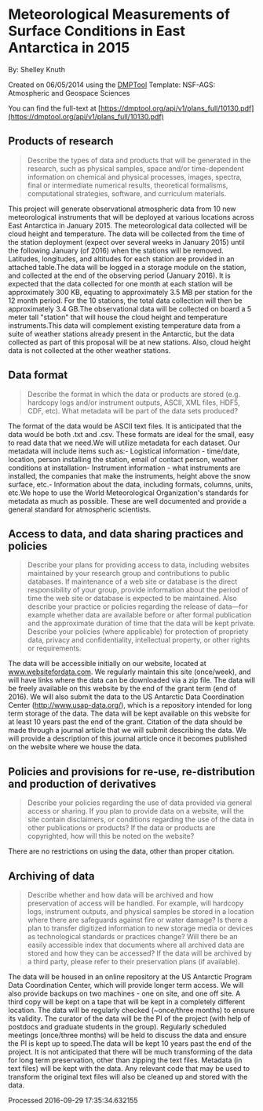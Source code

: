 # Meteorological Measurements of Surface Conditions in East Antarctica in 2015

By: Shelley Knuth

Created on 06/05/2014 using the [DMPTool](https://dmp.cdlib.org/) Template: NSF-AGS: Atmospheric and Geospace Sciences

You can find the full-text at [https://dmptool.org/api/v1/plans_full/10130.pdf](https://dmptool.org/api/v1/plans_full/10130.pdf) 

## Products of research

> Describe the types of data and products that will be generated in the research, such as physical samples, space and/or time-dependent information on chemical and physical processes, images, spectra, final or intermediate numerical results, theoretical formalisms, computational strategies, software, and curriculum materials.

This project will generate observational atmospheric data from 10 new meteorological instruments that will be deployed at various locations across East Antarctica in January 2015. The meteorological data collected will be cloud height and temperature. The data will be collected from the time of the station deployment (expect over several weeks in January 2015) until the following January (of 2016) when the stations will be removed. Latitudes, longitudes, and altitudes for each station are provided in an attached table.The data will be logged in a storage module on the station, and collected at the end of the observing period (January 2016). It is expected that the data collected for one month at each station will be approximately 300 KB, equating to approximately 3.5 MB per station for the 12 month period. For the 10 stations, the total data collection will then be approximately 3.4 GB.The observational data will be collected on board a 5 meter tall &quot;station&quot; that will house the cloud height and temperature instruments.This data will complement existing temperature data from a suite of weather stations already present in the Antarctic, but the data collected as part of this proposal will be at new stations. Also, cloud height data is not collected at the other weather stations.

## Data format

> Describe the format in which the data or products are stored (e.g. hardcopy logs and/or instrument outputs, ASCII, XML files, HDF5, CDF, etc). What metadata will be part of the data sets produced?

The format of the data would be ASCII text files. It is anticipated that the data would be both .txt and .csv. These formats are ideal for the small, easy to read data that we need.We will utilize metadata for each dataset. Our metadata will include items such as:- Logistical information - time/date, location, person installing the station, email of contact person, weather conditions at installation- Instrument information - what instruments are installed, the companies that make the instruments, height above the snow surface, etc.- Information about the data, including formats, columns, units, etc.We hope to use the World Meteorological Organization's standards for metadata as much as possible. These are well documented and provide a general standard for atmospheric scientists.

## Access to data, and data sharing practices and policies

> Describe your plans for providing access to data, including websites maintained by your research group and contributions to public databases. If maintenance of a web site or database is the direct responsibility of your group, provide information about the period of time the web site or database is expected to be maintained. Also describe your practice or policies regarding the release of data&#8212;for example whether data are available before or after formal publication and the approximate duration of time that the data will be kept private. Describe your policies (where applicable) for protection of propriety data, privacy and confidentiality, intellectual property, or other rights or requirements.

The data will be accessible initially on our website, located at www.websitefordata.com. We regularly maintain this site (once/week), and will have links where the data can be downloaded via a zip file. The data will be freely available on this website by the end of the grant term (end of 2016). We will also submit the data to the US Antarctic Data Coordination Center (http://www.usap-data.org/), which is a repository intended for long term storage of the data. The data will be kept available on this website for at least 10 years past the end of the grant. Citation of the data should be made through a journal article that we will submit describing the data. We will provide a description of this journal article once it becomes published on the website where we house the data.

## Policies and provisions for re-use, re-distribution and production of derivatives

> Describe your policies regarding the use of data provided via general access or sharing. If you plan to provide data on a website, will the site contain disclaimers, or conditions regarding the use of the data in other publications or products? If the data or products are copyrighted, how will this be noted on the website?

There are no restrictions on using the data, other than proper citation.

## Archiving of data

> Describe whether and how data will be archived and how preservation of access will be handled. For example, will hardcopy logs, instrument outputs, and physical samples be stored in a location where there are safeguards against fire or water damage? Is there a plan to transfer digitized information to new storage media or devices as technological standards or practices change? Will there be an easily accessible index that documents where all archived data are stored and how they can be accessed? If the data will be archived by a third party, please refer to their preservation plans (if available).

The data will be housed in an online repository at the US Antarctic Program Data Coordination Center, which will provide longer term access. We will also provide backups on two machines - one on site, and one off site. A third copy will be kept on a tape that will be kept in a completely different location. The data will be regularly checked (~once/three months) to ensure its validity. The curator of the data will be the PI of the project (with help of postdocs and graduate students in the group). Regularly scheduled meetings (once/three months) will be held to discuss the data and ensure the PI is kept up to speed.The data will be kept 10 years past the end of the project. It is not anticipated that there will be much transforming of the data for long term preservation, other than zipping the text files. Metadata (in text files) will be kept with the data. Any relevant code that may be used to transform the original text files will also be cleaned up and stored with the data.

Processed 2016-09-29 17:35:34.632155
